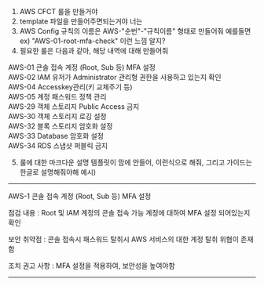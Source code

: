 1. AWS CFCT 룰을 만들거야
2. template 파일을 만들어주면되는거야 너는
3. AWS Config 규칙의 이름은 AWS-"순번"-"규칙이름" 형태로 만들어줘 예를들면
ex) "AWS-01-root-mfa-check" 이런 느낌 알지?
4. 필요한 룰은 다음과 같아, 해당 내역에 대해 만들어줘

AWS-01	큰솔 접속 계정 (Root, Sub 등) MFA 설정   
AWS-02 IAM 유저가 Administrator 관리형 권한을 사용하고 있는지 확인  
AWS-04	Accesskey관리(키 교체주기 등)  
AWS-05	계정 패스워드 정책 관리  
AWS-29 객체 스토리지 Public Access 금지    
AWS-30 객체 스토리지 로깅 설정  
AWS-32 블록 스토리지 암호화 설정  
AWS-33 Database 암호화 설정  
AWS-34 RDS 스냅샷 퍼블릭 금지  

5. 룰에 대한 마크다운 설명 템플릿이 맘에 안들어, 이런식으로 해줘, 그리고 가이드는 한글로 설명해줘야해
예시)
----
AWS-1 콘솔 접속 계정 (Root, Sub 등) MFA 설정


점검 내용 : Root 및 IAM 계정의 콘솔 접속 가능 계정에 대하여 MFA 설정 되어있는지 확인


보안 취약점 : 콘솔 접속시 패스워드 탈취시 AWS 서비스의 대한 계정 탈취 위협이 존재함


조치 권고 사항 : MFA 설정을 적용하여, 보안성을 높여야함

----
